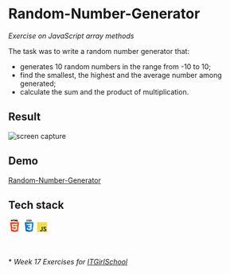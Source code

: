 # Random-Number-Generator
_Exercise on JavaScript array methods_

The task was to write a random number generator that:
* generates 10 random numbers in the range from -10 to 10;
* find the smallest, the highest and the average number among generated;
* calculate the sum and the product of multiplication.

## Result
<img width="45%" alt="screen capture" src="../main/assets/img/captureweb.jpeg">

## Demo
[Random-Number-Generator]

## Tech stack
<code><img height="25" src="https://raw.githubusercontent.com/github/explore/80688e429a7d4ef2fca1e82350fe8e3517d3494d/topics/html/html.png"></code>
<code><img height="25" src="https://raw.githubusercontent.com/github/explore/80688e429a7d4ef2fca1e82350fe8e3517d3494d/topics/css/css.png"></code>
<code><img height="20" src="https://raw.githubusercontent.com/github/explore/80688e429a7d4ef2fca1e82350fe8e3517d3494d/topics/javascript/javascript.png"></code>

<br><br> 
\* _Week 17 Exercises for [ITGirlSchool]_ 
  

   [ITGirlSchool]: <https://itgirlschool.com/en>
   [Random-Number-Generator]: <https://alenagm.github.io/Random-Number-Generator/>
